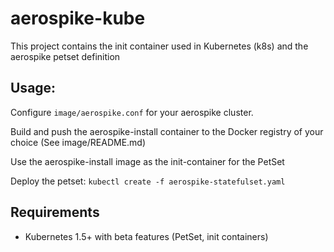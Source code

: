 # aerospike-kube

This project contains the init container used in Kubernetes (k8s) and the aerospike petset definition

## Usage:

Configure `image/aerospike.conf` for your aerospike cluster.

Build and push the aerospike-install container to the Docker registry of your choice (See image/README.md)

Use the aerospike-install image as the init-container for the PetSet

Deploy the petset: `kubectl create -f aerospike-statefulset.yaml`

## Requirements

* Kubernetes 1.5+ with beta features (PetSet, init containers)

